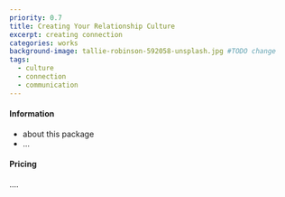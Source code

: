 ```yaml
---
priority: 0.7
title: Creating Your Relationship Culture
excerpt: creating connection
categories: works
background-image: tallie-robinson-592058-unsplash.jpg #TODO change
tags:
  - culture
  - connection
  - communication
---
```


#### Information

- about this package
- ...

#### Pricing

....
